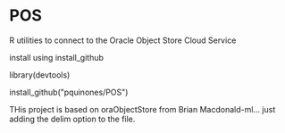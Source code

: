 # POS
R utilities to connect to the Oracle Object Store Cloud Service


install using install_github

library(devtools)

install_github("pquinones/POS")

THis project is based on oraObjectStore from Brian Macdonald-ml... just adding the delim option to the file.
